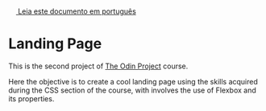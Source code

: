 <img height="15px" src="https://em-content.zobj.net/thumbs/120/twitter/322/flag-brazil_1f1e7-1f1f7.png">[  Leia este documento em português](README.br.md)

# Landing Page

This is the second project of <a href="https://www.theodinproject.com/about">The Odin Project</a> course.

Here the objective is to create a cool landing page using the skills acquired during the CSS section of the course, with involves the use of Flexbox and its properties.